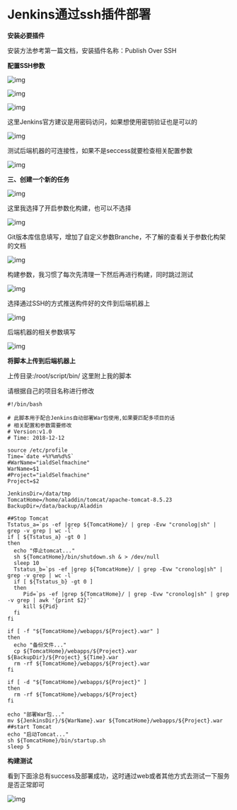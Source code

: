 # Jenkins通过ssh插件部署

**安装必要插件**

安装方法参考第一篇文档，安装插件名称：Publish Over SSH

**配置SSH参数**

![img](../images/image1-1590997180816.png)

![img](../images/image2-1590997180816.png)

![img](../images/image3-1590997180816.png)

这里Jenkins官方建议是用密码访问，如果想使用密钥验证也是可以的

![img](../images/image4-1590997180816.png)

测试后端机器的可连接性，如果不是seccess就要检查相关配置参数

![img](../images/image5-1590997180816.png)

**三、创建一个新的任务**

![img](../images/image6-1590997180816.png)

这里我选择了开启参数化构建，也可以不选择

![img](../images/image7-1590997180816.png)

Git版本库信息填写，增加了自定义参数Branche，不了解的查看关于参数化构架的文档

![img](../images/image8-1590997180816.png)

构建参数，我习惯了每次先清理一下然后再进行构建，同时跳过测试

![img](../images/image9-1590997180816.png)

选择通过SSH的方式推送构件好的文件到后端机器上

![img](../images/image10-1590997180816.png)

后端机器的相关参数填写

![img](../images/image11-1590997180816.png)

**将脚本上传到后端机器上**

上传目录:/root/script/bin/  这里附上我的脚本

请根据自己的项目名称进行修改

```shell
#!/bin/bash

# 此脚本用于配合Jenkins自动部署War包使用,如果要匹配多项目的话
# 相关配置和参数需要修改
# Version:v1.0
# Time: 2018-12-12

source /etc/profile
Time=`date +%Y%m%d%S`
#WarName="ialdSelfmachine"
WarName=$1
#Project="ialdSelfmachine"
Project=$2

JenkinsDir=/data/tmp
TomcatHome=/home/aladdin/tomcat/apache-tomcat-8.5.23
BackupDir=/data/backup/Aladdin

##Stop Tomcat
Tstatus_a=`ps -ef |grep ${TomcatHome}/ | grep -Evw "cronolog|sh" | grep -v grep | wc -l`
if [ ${Tstatus_a} -gt 0 ]
then
  echo "停止tomcat..."
  sh ${TomcatHome}/bin/shutdown.sh & > /dev/null
  sleep 10
  Tstatus_b=`ps -ef |grep ${TomcatHome}/ | grep -Evw "cronolog|sh" | grep -v grep | wc -l`
  if [ ${Tstatus_b} -gt 0 ]
  then
     Pid=`ps -ef |grep ${TomcatHome}/ | grep -Evw "cronolog|sh" | grep -v grep | awk '{print $2}'`
     kill ${Pid}
  fi
fi

if [ -f "${TomcatHome}/webapps/${Project}.war" ]
then
  echo "备份文件..."
  cp ${TomcatHome}/webapps/${Project}.war ${BackupDir}/${Project}_${Time}.war
  rm -rf ${TomcatHome}/webapps/${Project}.war
fi

if [ -d "${TomcatHome}/webapps/${Project}" ]
then
  rm -rf ${TomcatHome}/webapps/${Project}
fi

echo "部署War包..."
mv ${JenkinsDir}/${WarName}.war ${TomcatHome}/webapps/${Project}.war
##start Tomcat
echo "启动Tomcat..."
sh ${TomcatHome}/bin/startup.sh
sleep 5
```

**构建测试**

看到下面涂总有success及部署成功，这时通过web或者其他方式去测试一下服务是否正常即可

![img](../images/image12-1590997180816.png)